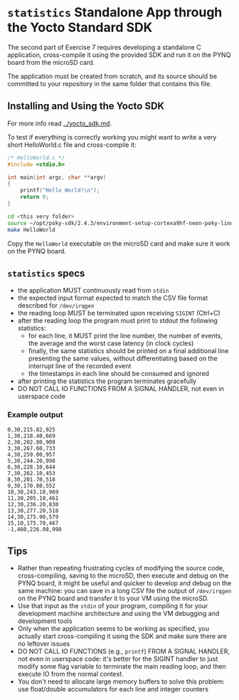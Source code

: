 # `statistics` Standalone App through the Yocto Standard SDK

The second part of Exercise 7 requires developing a standalone C application, cross-compile it using the provided SDK and run it on the PYNQ board from the microSD card.

The application must be created from scratch, and its source should be committed to your repository in the same folder that contains this file.

## Installing and Using the Yocto SDK

For more info read [../yocto_sdk.md](../yocto_sdk.md).

To test if everything is correctly working you might want to write a very short HelloWorld.c file and cross-compile it:

```c
/* HelloWorld.c */
#include <stdio.h>

int main(int argc, char **argv)
{
    printf("Hello World!\n");
    return 0;
}
```

```bash
cd <this very folder>
source ~/opt/poky-sdk/2.4.3/environment-setup-cortexa9hf-neon-poky-linux-gnueabi
make HelloWorld
```

Copy the `HelloWorld` executable on the microSD card and make sure it work on the PYNQ board.

## `statistics` specs

- the application MUST continuously read from `stdin`
- the expected input format expected to match the CSV file format described for `/dev/irqgen`
- the reading loop MUST be terminated upon receiving `SIGINT` (Ctrl+C)
- after the reading loop the program must print to stdout the following statistics:
  - for each line, it MUST print the line number, the number of events, the average and the worst case latency (in clock cycles)
  - finally, the same statistics should be printed on a final additional line presenting the same values, without differentiating based on the interrupt line of the recorded event
  - the timestamps in each line should be consumed and ignored
- after printing the statistics the program terminates gracefully
- DO NOT CALL IO FUNCTIONS FROM A SIGNAL HANDLER, not even in userspace code

### Example output

~~~csv
0,30,215.82,925
1,30,218.40,669
2,30,202.80,908
3,30,267.60,733
4,30,259.00,957
5,30,244.20,998
6,30,228.10,644
7,30,262.10,453
8,30,201.70,518
9,30,170.80,552
10,30,243.10,969
11,30,205.10,461
12,30,236.20,830
13,30,277.20,518
14,30,175.90,579
15,10,175.70,467
-1,460,226.08,998
~~~

## Tips

- Rather than repeating frustrating cycles of modifying the source code, cross-compiling, saving to the microSD, then execute and debug on the PYNQ board, it might be useful and quicker to develop and debug on the same machine: you can save in a long CSV file the output of `/dev/irqgen` on the PYNQ board and transfer it to your VM using the microSD.
- Use that input as the `stdin` of your program, compiling it for your development machine architecture and using the VM debugging and development tools
- Only when the application seems to be working as specified, you actually start cross-compiling it using the SDK and make sure there are no leftover issues
- DO NOT CALL IO FUNCTIONS (e.g., `printf`) FROM A SIGNAL HANDLER, not even in userspace code: it's better for the SIGINT handler to just modify some flag variable to terminate the main reading loop, and then execute IO from the normal contest.
- You don't need to allocate large memory buffers to solve this problem: use float/double accumulators for each line and integer counters
